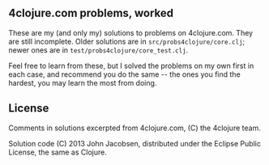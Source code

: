 ## 4clojure.com problems, worked

These are my (and only my) solutions to problems on 4clojure.com. They
are still incomplete. Older solutions are in
`src/probs4clojure/core.clj`; newer ones are in
`test/probs4clojure/core_test.clj`.

Feel free to learn from these, but I solved the problems on my own
first in each case, and recommend you do the same -- the ones you find
the hardest, you may learn the most from doing.


## License

Comments in solutions excerpted from 4clojure.com, (C) the 4clojure team.

Solution code (C) 2013 John Jacobsen, distributed under the Eclipse
Public License, the same as Clojure.
